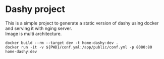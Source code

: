 # Dashy project
This is a simple project to generate a static version of dashy using docker and serving it with nging server.  
Image is multi architecture.

```
docker build --rm --target dev -t home-dashy:dev .
docker run -it -v ${PWD}/conf.yml:/app/public/conf.yml -p 8080:80 home-dashy:dev
```